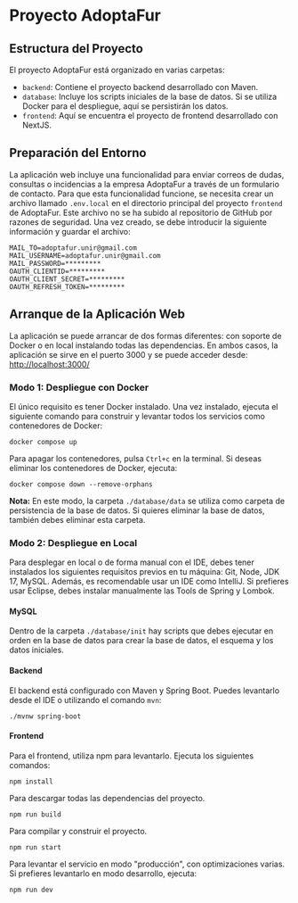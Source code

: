 # Proyecto AdoptaFur

## Estructura del Proyecto

El proyecto AdoptaFur está organizado en varias carpetas:

- `backend`: Contiene el proyecto backend desarrollado con Maven.
- `database`: Incluye los scripts iniciales de la base de datos. Si se utiliza Docker para el despliegue, aquí se persistirán los datos.
- `frontend`: Aquí se encuentra el proyecto de frontend desarrollado con NextJS.

## Preparación del Entorno

La aplicación web incluye una funcionalidad para enviar correos de dudas, consultas o incidencias a la empresa AdoptaFur a través de un formulario de contacto. Para que esta funcionalidad funcione, se necesita crear un archivo llamado `.env.local` en el directorio principal del proyecto `frontend` de AdoptaFur. Este archivo no se ha subido al repositorio de GitHub por razones de seguridad. Una vez creado, se debe introducir la siguiente información y guardar el archivo:

```properties
MAIL_TO=adoptafur.unir@gmail.com
MAIL_USERNAME=adoptafur.unir@gmail.com
MAIL_PASSWORD=*********
OAUTH_CLIENTID=*********
OAUTH_CLIENT_SECRET=*********
OAUTH_REFRESH_TOKEN=*********
```
## Arranque de la Aplicación Web

La aplicación se puede arrancar de dos formas diferentes: con soporte de Docker o en local instalando todas las dependencias. En ambos casos, la aplicación se sirve en el puerto 3000 y se puede acceder desde: [http://localhost:3000/](http://localhost:3000/)

### Modo 1: Despliegue con Docker

El único requisito es tener Docker instalado. Una vez instalado, ejecuta el siguiente comando para construir y levantar todos los servicios como contenedores de Docker:

```shell
docker compose up
```

Para apagar los contenedores, pulsa `Ctrl+c` en la terminal. Si deseas eliminar los contenedores de Docker, ejecuta:

```shell
docker compose down --remove-orphans
```

**Nota:** En este modo, la carpeta `./database/data` se utiliza como carpeta de persistencia de la base de datos. Si quieres eliminar la base de datos, también debes eliminar esta carpeta.

### Modo 2: Despliegue en Local

Para desplegar en local o de forma manual con el IDE, debes tener instalados los siguientes requisitos previos en tu máquina: Git, Node, JDK 17, MySQL. Además, es recomendable usar un IDE como IntelliJ. Si prefieres usar Eclipse, debes instalar manualmente las Tools de Spring y Lombok.

#### MySQL

Dentro de la carpeta `./database/init` hay scripts que debes ejecutar en orden en la base de datos para crear la base de datos, el esquema y los datos iniciales.

#### Backend

El backend está configurado con Maven y Spring Boot. Puedes levantarlo desde el IDE o utilizando el comando `mvn`:

```shell
./mvnw spring-boot
```

#### Frontend

Para el frontend, utiliza npm para levantarlo. Ejecuta los siguientes comandos:

```shell
npm install
```

Para descargar todas las dependencias del proyecto.

```shell
npm run build
```

Para compilar y construir el proyecto.

```shell
npm run start
```

Para levantar el servicio en modo "producción", con optimizaciones varias. Si prefieres levantarlo en modo desarrollo, ejecuta:

```shell
npm run dev
```